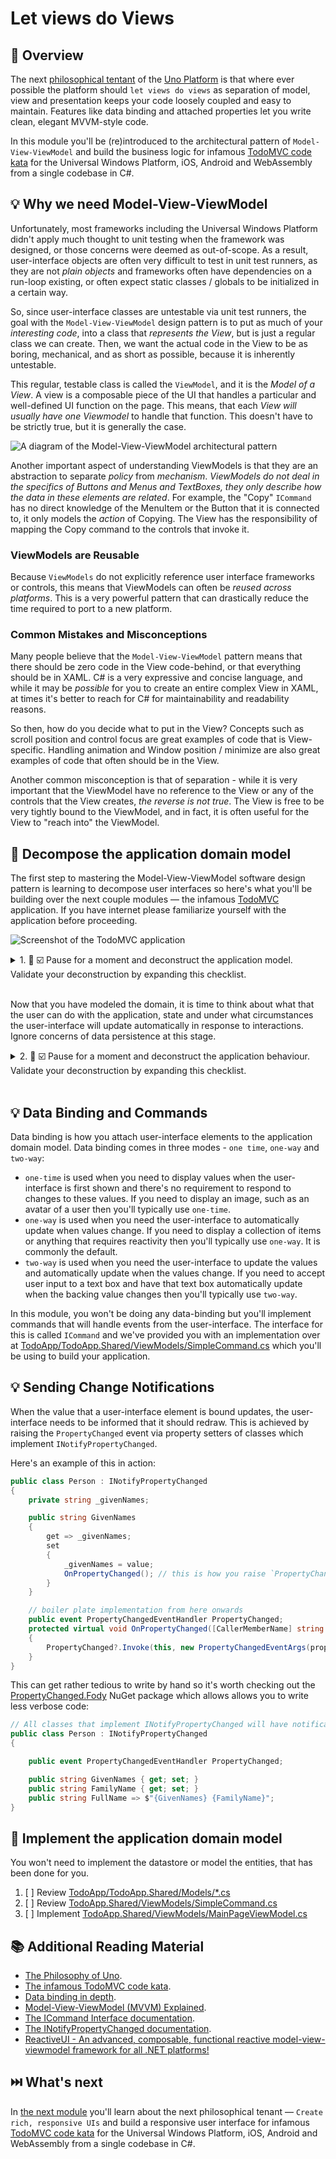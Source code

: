# Let views do Views

## 📖 Overview

The next [philosophical tentant][philosophy-of-uno] of the [Uno Platform][uno-platform] is that where ever possible the platform should `let views do views` as separation of model, view and presentation keeps your code loosely coupled and easy to maintain. Features like data binding and attached properties let you write clean, elegant MVVM-style code.

In this module you'll be (re)introduced to the architectural pattern of `Model-View-ViewModel` and build the business logic for infamous [TodoMVC code kata][todomvc] for the Universal Windows Platform, iOS, Android and WebAssembly from a single codebase in C#.

## 💡 Why we need Model-View-ViewModel

Unfortunately, most frameworks including the Universal Windows Platform didn't apply much thought to unit testing when the framework was designed, or those concerns were deemed as out-of-scope. As a result, user-interface objects are often very difficult to test in unit test runners, as they are not *plain objects* and frameworks often have dependencies on a run-loop existing, or often expect static classes / globals to be initialized in a certain way.

So, since user-interface classes are untestable via unit test runners, the goal with the `Model-View-ViewModel` design pattern is to put as much of your *interesting code*, into a class that *represents the View*, but is just a regular class we can create. Then, we want the actual code in the View to be
as boring, mechanical, and as short as possible, because it is inherently untestable.

This regular, testable class is called the `ViewModel`, and it is the *Model of a View*. A view is a composable piece of the UI that handles a particular and well-defined UI function on the page. This means, that each *View will usually have one Viewmodel* to handle that function. This doesn't have to be strictly true, but it is generally the case.

![A diagram of the Model-View-ViewModel architectural pattern](model-view-viewmodel.png)

Another important aspect of understanding ViewModels is that they are an abstraction to separate *policy* from *mechanism*. *ViewModels do not deal in the specifics of Buttons and Menus and TextBoxes, they only describe how the data in these elements are related*. For example, the "Copy" `ICommand` has no direct knowledge of the MenuItem or the Button that it is connected to, it only models the *action* of Copying. The View has the responsibility of mapping the Copy command to the controls that invoke it.

### ViewModels are Reusable

Because `ViewModels` do not explicitly reference user interface frameworks or controls, this means that ViewModels can often be *reused across platforms*. This is a very powerful pattern that can drastically reduce the time required to port to a new platform.

### Common Mistakes and Misconceptions

Many people believe that the `Model-View-ViewModel` pattern means that there should be zero code in the View code-behind, or that everything should be in XAML. C# is a very expressive and concise language, and while it may be *possible* for you to create an entire complex View in XAML, at times it's better to reach for C# for maintainability and readability reasons.

So then, how do you decide what to put in the View? Concepts such as scroll position and control focus are great examples of code that is View-specific. Handling animation and Window position / minimize are also great examples of code that often should be in the View.

Another common misconception is that of separation - while it is very important that the ViewModel have no reference to the View or any of the controls that the View creates, *the reverse is not true*. The View is free to be very tightly bound to the ViewModel, and in fact, it is often useful for the View to "reach into" the ViewModel.

## 🎯 Decompose the application domain model

The first step to mastering the Model-View-ViewModel software design pattern is learning to decompose user interfaces so here's what you'll be building over the next couple modules — the infamous [TodoMVC][todomvc] application. If you have internet please familiarize yourself with the application before proceeding.

![Screenshot of the TodoMVC application](todo-mvc.png)

<details><summary>1. 🎯 ☑️ Pause for a moment and deconstruct the application model. Validate your deconstruction by expanding this checklist.</summary>
<p>

There are nine concerns that require domain modeling:

1. [ ] A way to add items to the todo list.
1. [ ] A list of todo items.
1. [ ] Each todo item has a boolean status - incomplete or complete.
1. [ ] Each todo item has a description that can be changed.
1. [ ] Each todo item has a way to delete it.
1. [ ] A count of the amount of incomplete items that remain.
1. [ ] A count of the total number of items.
1. [ ] Commands that filter the list of todo items - all, active and completed.
1. [ ] A command that clears all completed items.

</p>
</details><br/>

Now that you have modeled the domain, it is time to think about what that the user can do with the application, state and under what circumstances the user-interface will update automatically in response to interactions. Ignore concerns of data persistence at this stage.

<details><summary>2. 🎯 ☑️  Pause for a moment and deconstruct the application behaviour. Validate your deconstruction by expanding this checklist.</summary>
<p>

There are seven application behaviours:

1. [ ] When there are no items in the todo list - the majority of all controls are hidden.
1. [ ] When a item is added to the todo list — the item is added to the top of the list.
1. [ ] When a item is marked as complete — the todo item is striked out.
1. [ ] When a item is deleted — the todo item disappears.
1. [ ] When the boolean status of todo item changes — the amount of todo items left updates automatically.
1. [ ] The buttons filter the todo list — display all, display only active and display only completed.
1. [ ] When the clear completed button is pressed — all completed items are removed from the todo list.

</p>
</details><br/>

## 💡 Data Binding and Commands

Data binding is how you attach user-interface elements to the application domain model. Data binding comes in three modes - `one time`, `one-way` and `two-way`:

* `one-time` is used when you need to display values when the user-interface is first shown and there's no requirement to respond to changes to these values. If you need to display an image, such as an avatar of a user then you'll typically use `one-time`.
* `one-way` is used when you need the user-interface to automatically update when values change. If you need to display a collection of items or anything that requires reactivity then you'll typically use `one-way`. It is commonly the default.
* `two-way` is used when you need the user-interface to update the values and automatically update when the values change. If you need to accept user input to a text box and have that text box automatically update when the backing value changes then you'll typically use `two-way`.

In this module, you won't be doing any data-binding but you'll implement commands that will handle events from the user-interface. The interface for this is called `ICommand` and we've provided you with an implementation over at [TodoApp/TodoApp.Shared/ViewModels/SimpleCommand.cs][src-simplecommand] which you'll be using to build your application.

## 💡 Sending Change Notifications

When the value that a user-interface element is bound updates, the user-interface needs to be informed that it should redraw. This is achieved by raising the `PropertyChanged` event via  property setters of classes which implement `INotifyPropertyChanged`.

Here's an example of this in action:

```csharp
public class Person : INotifyPropertyChanged
{
    private string _givenNames;

    public string GivenNames
    {
        get => _givenNames;
        set
        {
            _givenNames = value;
            OnPropertyChanged(); // this is how you raise `PropertyChanged` events.
        }
    }

    // boiler plate implementation from here onwards
    public event PropertyChangedEventHandler PropertyChanged;
    protected virtual void OnPropertyChanged([CallerMemberName] string propertyName = null)
    {
        PropertyChanged?.Invoke(this, new PropertyChangedEventArgs(propertyName));
    }
}
```

This can get rather tedious to write by hand so it's worth checking out the [PropertyChanged.Fody][fody] NuGet package which allows allows you to write less verbose code:

```csharp
// All classes that implement INotifyPropertyChanged will have notification code injected into property setters.
public class Person : INotifyPropertyChanged
{

    public event PropertyChangedEventHandler PropertyChanged;

    public string GivenNames { get; set; }
    public string FamilyName { get; set; }
    public string FullName => $"{GivenNames} {FamilyName}";
}
```

## 🎯 Implement the application domain model

You won't need to implement the datastore or model the entities, that has been done for you.

1. [ ] Review [TodoApp/TodoApp.Shared/Models/*.cs][src-models]
2. [ ] Review [TodoApp.Shared/ViewModels/SimpleCommand.cs][src-simplecommand]
3. [ ] Implement [TodoApp.Shared/ViewModels/MainPageViewModel.cs][src-viewmodel]

## 📚 Additional Reading Material

* [The Philosophy of Uno][philosophy-of-uno].
* [The infamous TodoMVC code kata][todomvc].
* [Data binding in depth][docs-databinding-indepth].
* [Model-View-ViewModel (MVVM) Explained](https://blog.jeremylikness.com/blog/model-view-viewmodel-mvvm-explained/).
* [The ICommand Interface documentation][docs-icommand].
* [The INotifyPropertyChanged documentation][docs-inotifypropertychanged].
* [ReactiveUI -  An advanced, composable, functional reactive model-view-viewmodel framework for all .NET platforms!](https://github.com/reactiveui/ReactiveUI)

## ⏭️ What's next

In [the next module][next-module] you'll learn about the next philosophical tenant — `Create rich, responsive UIs` and build a responsive user interface for infamous [TodoMVC code kata][todomvc] for the Universal Windows Platform, iOS, Android and WebAssembly from a single codebase in C#.

<!-- in-line links -->
[uno-platform]: https://platform.uno/

[previous-module]: ../01-Introduction-to-Uno/README.md
[next-module]: ../04-Create-rich-responsive-UIs/README.md

[philosophy-of-uno]: https://platform.uno/docs/articles/concepts/overview/philosophy-of-uno.html

[todomvc]: http://todomvc.com/
[fody]: https://github.com/Fody/PropertyChanged

[src-models]: TodoApp/TodoApp.Shared/Models
[src-simplecommand]: TodoApp/TodoApp.Shared/ViewModels/SimpleCommand.cs
[src-viewmodel]: TodoApp/TodoApp.Shared/ViewModels/MainPageViewModel.cs

[docs-databinding-indepth]: https://docs.microsoft.com/en-us/windows/uwp/data-binding/data-binding-in-depth
[docs-icommand]: https://docs.microsoft.com/en-us/dotnet/api/system.windows.input.icommand
[docs-inotifypropertychanged]: https://docs.microsoft.com/en-us/dotnet/api/system.componentmodel.inotifypropertychanged
